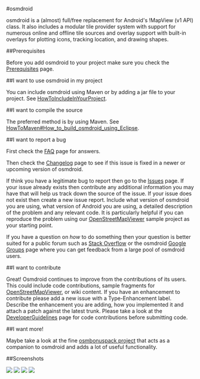 #osmdroid

osmdroid is a (almost) full/free replacement for Android's !MapView (v1 API) class. It also includes a modular tile provider system with support for numerous online and offline tile sources and overlay support with built-in overlays for plotting icons, tracking location, and drawing shapes.

##Prerequisites

Before you add osmdroid to your project make sure you check the [Prerequisites](https://code.google.com/p/osmdroid/wiki/Prerequisites) page.

##I want to use osmdroid in my project

You can include osmdroid using Maven or by adding a jar file to your project. See [HowToIncludeInYourProject](https://code.google.com/p/osmdroid/wiki/HowToIncludeInYourProject).

##I want to compile the source

The preferred method is by using Maven. See [HowToMaven#How_to_build_osmdroid_using_Eclipse](https://code.google.com/p/osmdroid/wiki/HowToMaven#How_to_build_osmdroid_using_Eclipse).

##I want to report a bug

First check the [FAQ](https://code.google.com/p/osmdroid/wiki/FAQ) page for answers.

Then check the [Changelog](https://code.google.com/p/osmdroid/wiki/Changelog) page to see if this issue is fixed in a newer or upcoming version of osmdroid.

If think you have a legitimate bug to report then go to the [Issues](https://code.google.com/p/osmdroid/issues/list) page. If your issue already exists then contribute any additional information you may have that will help us track down the source of the issue. If your issue does not exist then create a new issue report. Include what version of osmdroid you are using, what version of Android you are using, a detailed description of the problem and any relevant code. It is particularly helpful if you can reproduce the problem using our [OpenStreetMapViewer](https://code.google.com/p/osmdroid/source/browse/#svn/trunk/OpenStreetMapViewer) sample project as your starting point.

If you have a question on _how_ to do something then your question is better suited for a public forum such as [Stack Overflow](http://stackoverflow.com/questions/tagged/osmdroid) or the osmdroid [Google Groups](https://groups.google.com/forum/#!forum/osmdroid) page where you can get feedback from a large pool of osmdroid users.

##I want to contribute

Great! Osmdroid continues to improve from the contributions of its users. This could include code contributions, sample fragments for [OpenStreetMapViewer](https://code.google.com/p/osmdroid/source/browse/#svn/trunk/OpenStreetMapViewer), or wiki content. If you have an enhancement to contribute please add a new issue with a Type-Enhancement label. Describe the enhancement you are adding, how you implemented it and attach a patch against the latest trunk. Please take a look at the [DeveloperGuidelines](https://code.google.com/p/osmdroid/wiki/DeveloperGuidelines) page for code contributions before submitting code.

##I want more!

Maybe take a look at the fine [osmbonuspack project](https://code.google.com/p/osmbonuspack/) that acts as a companion to osmdroid and adds a lot of useful functionality. 

##Screenshots

<img src="http://osmdroid.googlecode.com/files/osmv_sample_screen_103.png">
<img src="http://osmdroid.googlecode.com/files/android_osm_working_184.jpg">

<img src="http://osmdroid.googlecode.com/files/itemizedoverlaywithfocus_sample_2_154.png">
<img src="http://osmdroid.googlecode.com/files/itemizedoverlay_sample_158.png">
